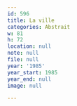 ```yaml
---
id: 596
title: La ville
categories: Abstrait
w: 81
h: 72
location: null
note: null
file: null
year: '1985'
year_start: 1985
year_end: null
image: null

---
```

